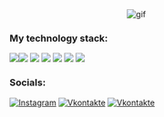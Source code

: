 

ㅤㅤㅤㅤㅤㅤㅤㅤㅤㅤㅤㅤㅤㅤㅤㅤ![gif](https://media3.giphy.com/media/v1.Y2lkPTc5MGI3NjExdG1ld20xcmQ1aDI1MjV6OHlraTZ3am9rZ2ZuOGx3NTFiZXYzdTc3ZCZlcD12MV9pbnRlcm5hbF9naWZfYnlfaWQmY3Q9Zw/wGWFVvwJybDwTlnTSS/giphy.gif)

### My technology stack:
<img src="https://img.shields.io/badge/Python-aqua ?style=for-the-badge&logo=python&logoColor=black"/><img src="https://img.shields.io/badge/HTML-black ?style=for-the-badge&logo=htmx&logoColor=white"/>
<img src="https://img.shields.io/badge/css-violet ?style=for-the-badge&logo=unocss&logoColor=black"/>
<img src="https://img.shields.io/badge/flask-black ?style=for-the-badge&logo=flask&logoColor=white"/>
<img src="https://img.shields.io/badge/django-violet ?style=for-the-badge&logo=django&logoColor=white"/>
<img src="https://img.shields.io/badge/tensorflow-palegreen ?style=for-the-badge&logo=tensorflow&logoColor=violet"/>
<img src="https://img.shields.io/badge/pytorch-aqua ?style=for-the-badge&logo=pytorch&logoColor=black"/>






### Socials:
[![Instagram](https://img.shields.io/badge/-Instagram-090909?style=for-the-badge&logo=instagram&logoColor=B4068E)](https://www.instagram.com/wudbuw)
[![Vkontakte](https://img.shields.io/badge/-Vkontakte-090909?style=for-the-badge&logo=Vk&logoColor=4F7DB3)](https://vk.com/id1034524879)
[![Vkontakte](https://img.shields.io/badge/-Telegram-090909?style=for-the-badge&logo=telegram&logoColor=4F7DB3)](https://t.me/wudbuw)



